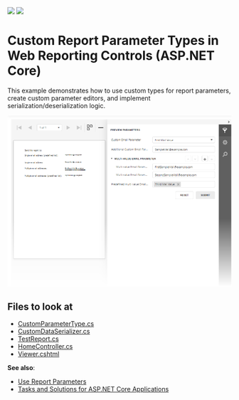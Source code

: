 <!-- default badges list -->
[![](https://img.shields.io/badge/Open_in_DevExpress_Support_Center-FF7200?style=flat-square&logo=DevExpress&logoColor=white)](https://supportcenter.devexpress.com/ticket/details/T1020323)
[![](https://img.shields.io/badge/📖_How_to_use_DevExpress_Examples-e9f6fc?style=flat-square)](https://docs.devexpress.com/GeneralInformation/403183)
<!-- default badges end -->
# Custom Report Parameter Types in Web Reporting Controls (ASP.NET Core)

This example demonstrates how to use custom types for report parameters, create custom parameter editors, and implement serialization/deserialization logic. 

![](Images/Custom-Parameter-Types-and-Editors.png)

<!-- default file list -->
## Files to look at

- [CustomParameterType.cs](CS/CustomParameterEditorAspNetCoreExample/Services/CustomParameterType.cs)
- [CustomDataSerializer.cs](CS/CustomParameterEditorAspNetCoreExample/Services/CustomDataSerializer.cs)
- [TestReport.cs](CS/CustomParameterEditorAspNetCoreExample/PredefinedReports/TestReport.cs)
- [HomeController.cs](CS/CustomParameterEditorAspNetCoreExample/Controllers/HomeController.cs)
- [Viewer.cshtml](CS/CustomParameterEditorAspNetCoreExample/Views/Home/Viewer.cshtml)
<!-- default file list end -->

**See also**:

- <a href="https://docs.devexpress.com/XtraReports/4812/detailed-guide-to-devexpress-reporting/shape-report-data/use-report-parameters">Use Report Parameters</a>
- <a href="https://docs.devexpress.com/XtraReports/402406/web-reporting/asp-net-core-reporting/tasks-and-solutions-for-asp-net-core-applications">Tasks and Solutions for ASP.NET Core Applications</a>

